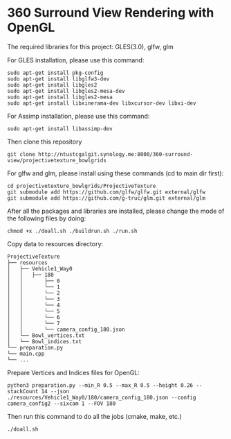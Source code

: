 # 360 Surround View Rendering with OpenGL

The required libraries for this project: GLES(3.0), glfw, glm

For GLES installation, please use this command:

```
sudo apt-get install pkg-config
sudo apt-get install libglfw3-dev
sudo apt-get install libgles2
sudo apt-get install libgles2-mesa-dev
sudo apt-get install libgles2-mesa
sudo apt-get install libxinerama-dev libxcursor-dev libxi-dev
```

For Assimp installation, please use this command:

```
sudo apt-get install libassimp-dev
```

Then clone this repository

```
git clone http://ntustcgalgit.synology.me:8000/360-surround-view/projectivetexture_bowlgrids
```

For glfw and glm, please install using these commands (cd to main dir first):

```
cd projectivetexture_bowlgrids/ProjectiveTexture
git submodule add https://github.com/glfw/glfw.git external/glfw
git submodule add https://github.com/g-truc/glm.git external/glm
```

After all the packages and libraries are installed, please change the mode of the following files by doing:

```
chmod +x ./doall.sh ./buildrun.sh ./run.sh
```

Copy data to resources directory:

```
ProjectiveTexture
├── resources
│   ├── Vehicle1_Way0
│   │   ├── 180
│   │       ├── 0
│   │       └── 1
│   │       └── 2
│   │       └── 3
│   │       └── 4
│   │       └── 5
│   │       └── 6
│   │       └── 7
│   │       └── camera_config_180.json
│   └── Bowl_vertices.txt
│   └── Bowl_indices.txt
└── preparation.py
└── main.cpp
└── ...
```

Prepare Vertices and Indices files for OpenGL:

```
python3 preparation.py --min_R 0.5 --max_R 0.5 --height 0.26 --stackCount 14 --json ./resources/Vehicle1_Way0/180/camera_config_180.json --config camera_config2 --sixcam 1 --FOV 180
```

Then run this command to do all the jobs (cmake, make, etc.)
```
./doall.sh
```


